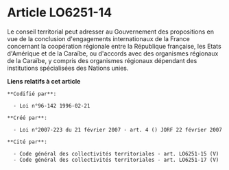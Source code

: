 # Article LO6251-14

Le conseil territorial peut adresser au Gouvernement des propositions en vue de la conclusion d'engagements internationaux de
la France concernant la coopération régionale entre la République française, les Etats d'Amérique et de la Caraïbe, ou
d'accords avec des organismes régionaux de la Caraïbe, y compris des organismes régionaux dépendant des institutions
spécialisées des Nations unies.

**Liens relatifs à cet article**

	**Codifié par**:

	  - Loi n°96-142 1996-02-21

	**Créé par**:

	  - Loi n°2007-223 du 21 février 2007 - art. 4 () JORF 22 février 2007

	**Cité par**:

	  - Code général des collectivités territoriales - art. LO6251-15 (V)
	  - Code général des collectivités territoriales - art. LO6251-17 (V)
